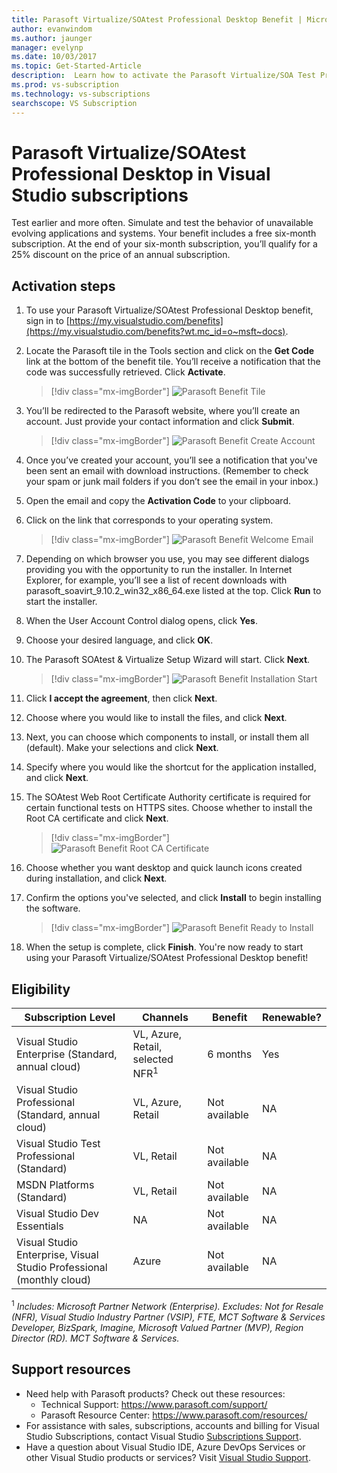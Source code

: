 ```yaml
---
title: Parasoft Virtualize/SOAtest Professional Desktop Benefit | Microsoft Docs
author: evanwindom
ms.author: jaunger
manager: evelynp
ms.date: 10/03/2017
ms.topic: Get-Started-Article
description:  Learn how to activate the Parasoft Virtualize/SOA Test Professional subscription included in your Visual Studio subscription.
ms.prod: vs-subscription
ms.technology: vs-subscriptions
searchscope: VS Subscription
---
```


# Parasoft Virtualize/SOAtest Professional Desktop in Visual Studio subscriptions

Test earlier and more often.  Simulate and test the behavior of unavailable evolving applications and systems.  Your benefit includes a free six-month subscription.  At the end of your six-month subscription, you’ll qualify for a 25% discount on the price of an annual subscription.


## Activation steps

1.	To use your Parasoft Virtualize/SOAtest Professional Desktop benefit, sign in to [https://my.visualstudio.com/benefits](https://my.visualstudio.com/benefits?wt.mc_id=o~msft~docs).

2.  Locate the Parasoft tile in the Tools section and click on the **Get Code** link at the bottom of the benefit tile.   You’ll receive a notification that the code was successfully retrieved.  Click **Activate**.
    > [!div class="mx-imgBorder"]
    > ![Parasoft Benefit Tile](_img\vs-parasoft\vs-parasoft-tile.png)

2.	You’ll be redirected to the Parasoft website, where you’ll create an account.  Just provide your contact information and click **Submit**.
    > [!div class="mx-imgBorder"]
    > ![Parasoft Benefit Create Account](_img\vs-parasoft\vs-parasoft-account-cropped.png)


3.	Once you’ve created your account, you’ll see a notification that you've been sent an email with download instructions.  (Remember to check your spam or junk mail folders if you don’t see the email in your inbox.)

4.  Open the email and copy the **Activation Code** to your clipboard.

5.  Click on the link that corresponds to your operating system.
    > [!div class="mx-imgBorder"]
    > ![Parasoft Benefit Welcome Email](_img\vs-parasoft\vs-parasoft-email.png)

6.	Depending on which browser you use, you may see different dialogs providing you with the opportunity to run the installer.  In Internet Explorer, for example, you’ll see a list of recent downloads with parasoft_soavirt_9.10.2_win32_x86_64.exe listed at the top. Click **Run** to start the installer.

7.	When the User Account Control dialog opens, click **Yes**.

8.	Choose your desired language, and click **OK**.

9.	The Parasoft SOAtest & Virtualize Setup Wizard will start.  Click **Next**.
    > [!div class="mx-imgBorder"]
    >![Parasoft Benefit Installation Start](_img\vs-parasoft\vs-parasoft-start-install.png)

10.	Click **I accept the agreement**, then click **Next**.

11.	Choose where you would like to install the files, and click **Next**.

12.	Next, you can choose which components to install, or install them all (default).  Make your selections and click **Next**.

13.	Specify where you would like the shortcut for the application installed, and click **Next**.

14.	The SOAtest Web Root Certificate Authority certificate is required for certain functional tests on HTTPS sites.  Choose whether to install the Root CA certificate and click **Next**.
    > [!div class="mx-imgBorder"]
    > ![Parasoft Benefit  Root CA Certificate](_img\vs-parasoft\vs-parasoft-install-root-ca.png)

15.	Choose whether you want desktop and quick launch icons created during installation, and click **Next**.

16.	Confirm the options you've selected, and click **Install** to begin installing the software.
    > [!div class="mx-imgBorder"]
    > ![Parasoft Benefit Ready to Install](_img\vs-parasoft\vs-parasoft-ready-to-install.png)

17.	When the setup is complete, click **Finish**. You're now ready to start using your Parasoft Virtualize/SOAtest Professional Desktop benefit!

## Eligibility
| Subscription Level                                                 |     Channels                                            | Benefit                                                          | Renewable?    |
|--------------------------------------------------------------------|---------------------------------------------------------|------------------------------------------------------------------|---------------|
| Visual Studio Enterprise (Standard, annual cloud)   | VL, Azure, Retail,  selected NFR<sup>1</sup> | 6 months       |  Yes       |
| Visual Studio Professional (Standard, annual cloud) | VL, Azure, Retail                                       | Not available                                                           |NA         |
| Visual Studio Test Professional (Standard)                         | VL, Retail                                              | Not available                                                           |NA         |
| MSDN Platforms (Standard)                                          | VL, Retail                                              | Not available                                                           |NA         |
| Visual Studio Dev Essentials | NA  | Not available|NA |
| Visual Studio Enterprise, Visual Studio Professional (monthly cloud) | Azure                                       | Not available                                                           |NA|

<sup>1</sup>  *Includes: Microsoft Partner Network (Enterprise).  Excludes:  Not for Resale (NFR), Visual Studio Industry Partner (VSIP), FTE, MCT Software & Services Developer, BizSpark, Imagine, Microsoft Valued Partner (MVP), Region Director (RD).  MCT Software & Services.*



## Support resources
-  Need help with Parasoft products?  Check out these resources:
    - Technical Support:  https://www.parasoft.com/support/
    - Parasoft Resource Center:  https://www.parasoft.com/resources/
-  For assistance with sales, subscriptions, accounts and billing for Visual Studio Subscriptions, contact Visual Studio [Subscriptions Support](https://visualstudio.microsoft.com/subscriptions/support/).
-  Have a question about Visual Studio IDE, Azure DevOps Services or other Visual Studio products or services?  Visit [Visual Studio Support](https://visualstudio.microsoft.com/support/).